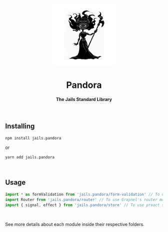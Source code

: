 
<div align="center">
    <img src="./logo.png" height="200" />
</div>
<div align="center">
    <h1>Pandora</h1>
    <h4>The Jails Standard Library</h4>
</div>

<br />

## Installing

```
npm install jails.pandora
```
or

```
yarn add jails.pandora
```

<br />

## Usage 

```ts
import * as formValidation from 'jails.pandora/form-validation' // To use form-validation component
import Router from 'jails.pandora/router' // To use Grapnel's router module
import { signal, effect } from 'jails.pandora/store' // To use preact store module wrapper 
```

<br />

See more details about each module inside their respective folders.
